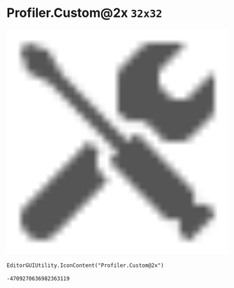 # Profiler.Custom@2x `32x32`
<img src="/img/Profiler.Custom@2x.png" width=512 height=512>

``` CSharp
EditorGUIUtility.IconContent("Profiler.Custom@2x")
```
```
-4709270636982363119
```
